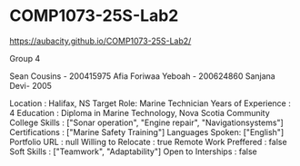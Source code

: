 # COMP1073-25S-Lab2

https://aubacity.github.io/COMP1073-25S-Lab2/

Group 4

Sean Cousins - 200415975
Afia Foriwaa Yeboah - 200624860
Sanjana Devi- 2005


Location : Halifax, NS
Target Role: Marine Technician
Years of Experience : 4
Education : Diploma in Marine Technology, Nova Scotia Community College
Skills : ["Sonar operation", "Engine repair", "Navigationsystems"]
Certifications : ["Marine Safety Training"]
Languages Spoken: ["English"]
Portfolio URL : null
Willing to Relocate : true
Remote Work Preffered : false
Soft Skills : ["Teamwork", "Adaptability"]
Open to Interships : false